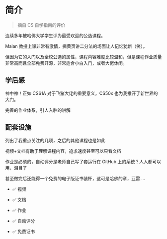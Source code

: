 # 简介 <Badge type="tip" text="已完成" />

> 摘自 CS 自学指南的评价

连续多年被哈佛大学学生评为最受欢迎的公选课程。

Malan 教授上课非常有激情，撕黄页讲二分法的场面让人记忆犹新（笑）。

但因为它的入门以及全校公选的属性，课程内容难度比较温和，但是课程作业质量非常高而且全部免费开源，非常适合小白入门，或者大佬休闲。


## 学后感

神中神！正如 CS61A 对于飞猪大佬的重要意义，CS50x 也为我推开了新世界的大门。

完善的作业体系，引人入胜的讲解



## 配套设施

列出了我重点关注的几项，之后的其他课程也是如此

视频+文档有助于理解课程内容，追求速度甚至可以只看文档

作业是必须的，自动评分是老师自己写了套运行在 GitHub 上的系统？人人都可以用，泪目了

甚至做完后还能得一个免费的电子版证书装杯，这可是哈佛的章，亚雷 ...

- ✅ 视频

- ✅ 文档

- ✅ 作业

- ✅ 自动评分

- ✅ 免费证书
